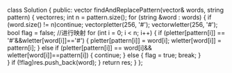 class Solution {
public:
    vector<string> findAndReplacePattern(vector<string>& words, string pattern) {
        vector<string>res;
        int n = pattern.size();
        for (string &word : words) {
            if (word.size() != n)continue;
            vector<char>pletter(256, '#');
            vector<char>wletter(256, '#');
            bool flag = false;
            //进行映射
            for (int i = 0; i < n; i++) {
                if (pletter[pattern[i]] == '#'&&wletter[word[i]]=='#') {
                    pletter[pattern[i]] = word[i];
                    wletter[word[i]] = pattern[i];
                }
                else if (pletter[pattern[i]] == word[i]&& wletter[word[i]]==pattern[i]) {
                    continue;
                }
                else {
                    flag = true;
                    break;
                }   
            }
            if (!flag)res.push_back(word);
        }
        return res;
    }
};
